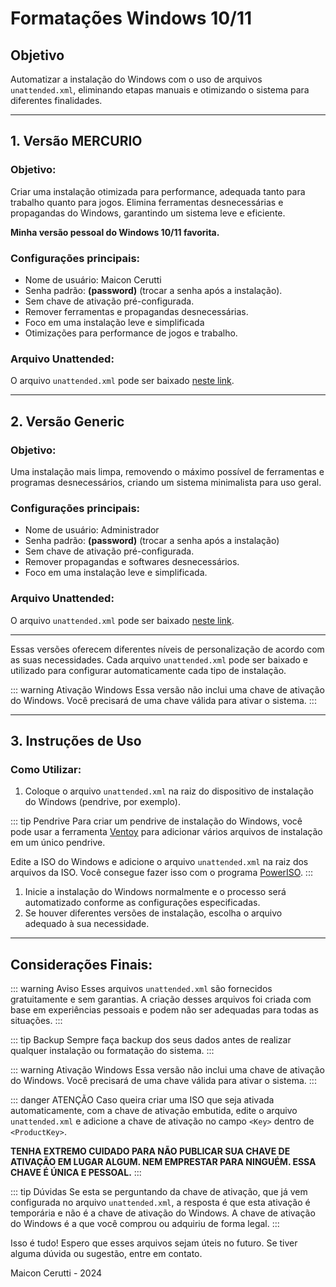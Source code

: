 # Formatações Windows 10/11

## Objetivo
Automatizar a instalação do Windows com o uso de arquivos `unattended.xml`, eliminando etapas manuais e otimizando o sistema para diferentes finalidades.

---

## 1. Versão MERCURIO

### Objetivo:
Criar uma instalação otimizada para performance, adequada tanto para trabalho quanto para jogos. Elimina ferramentas desnecessárias e propagandas do Windows, garantindo um sistema leve e eficiente.

**Minha versão pessoal do Windows 10/11 favorita.**

### Configurações principais:
- Nome de usuário: Maicon Cerutti
- Senha padrão: **(password)** (trocar a senha após a instalação).
- Sem chave de ativação pré-configurada.
- Remover ferramentas e propagandas desnecessárias.
- Foco em uma instalação leve e simplificada
- Otimizações para performance de jogos e trabalho.

### Arquivo Unattended:
O arquivo `unattended.xml` pode ser baixado [neste link](/xml/windows/mercurio/autounattend-mercurio.xml).

---

## 2. Versão Generic

### Objetivo:
Uma instalação mais limpa, removendo o máximo possível de ferramentas e programas desnecessários, criando um sistema minimalista para uso geral.

### Configurações principais:
- Nome de usuário: Administrador
- Senha padrão: **(password)** (trocar a senha após a instalação)
- Sem chave de ativação pré-configurada.
- Remover propagandas e softwares desnecessários.
- Foco em uma instalação leve e simplificada.

### Arquivo Unattended:
O arquivo `unattended.xml` pode ser baixado [neste link](/xml/windows/generic/autounattend-generic.xml).

---

Essas versões oferecem diferentes níveis de personalização de acordo com as suas necessidades. Cada arquivo `unattended.xml` pode ser baixado e utilizado para configurar automaticamente cada tipo de instalação.

::: warning Ativação Windows
Essa versão não inclui uma chave de ativação do Windows. Você precisará de uma chave válida para ativar o sistema.
:::

---

## 3. Instruções de Uso

### Como Utilizar:
1. Coloque o arquivo `unattended.xml` na raiz do dispositivo de instalação do Windows (pendrive, por exemplo).

::: tip Pendrive
Para criar um pendrive de instalação do Windows, você pode usar a ferramenta [Ventoy](https://github.com/ventoy/Ventoy/releases) para adicionar vários arquivos de instalação em um único pendrive.

Edite a ISO do Windows e adicione o arquivo `unattended.xml` na raiz dos arquivos da ISO. Você consegue fazer isso com o programa [PowerISO](https://www.poweriso.com/).
:::

1. Inicie a instalação do Windows normalmente e o processo será automatizado conforme as configurações especificadas.
2. Se houver diferentes versões de instalação, escolha o arquivo adequado à sua necessidade.

---

## Considerações Finais:

::: warning Aviso
Esses arquivos `unattended.xml` são fornecidos gratuitamente e sem garantias. A criação desses arquivos foi criada com base em experiências pessoais e podem não ser adequadas para todas as situações. 
:::

::: tip Backup
Sempre faça backup dos seus dados antes de realizar qualquer instalação ou formatação do sistema.
:::

::: warning Ativação Windows
Essa versão não inclui uma chave de ativação do Windows. Você precisará de uma chave válida para ativar o sistema.
:::

::: danger ATENÇÃO
Caso queira criar uma ISO que seja ativada automaticamente, com a chave de ativação embutida, edite o arquivo `unattended.xml` e adicione a chave de ativação no campo `<Key>` dentro de `<ProductKey>`.

**TENHA EXTREMO CUIDADO PARA NÃO PUBLICAR SUA CHAVE DE ATIVAÇÃO EM LUGAR ALGUM. NEM EMPRESTAR PARA NINGUÉM. ESSA CHAVE É ÚNICA E PESSOAL.**
:::

::: tip Dúvidas
Se esta se perguntando da chave de ativação, que já vem configurada no arquivo `unattended.xml`, a resposta é que esta ativação é temporária e não é a chave de ativação do Windows. A chave de ativação do Windows é a que você comprou ou adquiriu de forma legal.
:::

Isso é tudo! Espero que esses arquivos sejam úteis no futuro. Se tiver alguma dúvida ou sugestão, entre em contato. 

Maicon Cerutti - 2024

